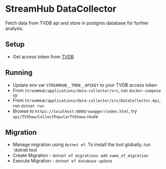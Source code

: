 # StreamHub DataCollector

Fetch data from TVDB api and store in postgres database for further analysis.

## Setup

- Get access token from [TVDB](https://developer.themoviedb.org/reference/intro/getting-started)

## Running
- Update env var `STREAMHUB__TMDB__APIKEY` to your TVDB access token
- From `StreamHub/applications/data-collector/src`, run `docker-compose up`
- From `StreamHub/applications/data-collector/src/DataCollector.Api`, run `dotnet run`
- Browse to `https://localhost:8080/swagger/index.html`, try `api/TVShow/CollectPopularTVShows` route

## Migration
* Manage migration using `dotnet ef`. To install the tool globally, run `dotnet tool 
* Create Migration - `dotnet ef migrations add name_of_migration`
* Execute Migration - `dotnet ef database update`